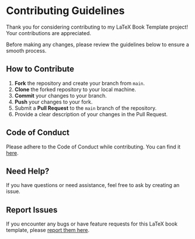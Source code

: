 # Contributing Guidelines

Thank you for considering contributing to my LaTeX Book Template project! Your contributions are appreciated.

Before making any changes, please review the guidelines below to ensure a smooth process.

## How to Contribute

1. **Fork** the repository and create your branch from `main`.
2. **Clone** the forked repository to your local machine.
3. **Commit** your changes to your branch.
4. **Push** your changes to your fork.
5. Submit a **Pull Request** to the `main` branch of the repository.
6. Provide a clear description of your changes in the Pull Request.

## Code of Conduct

Please adhere to the Code of Conduct while contributing. You can find it [here](https://github.com/GuriTheoChem/latex_book_template/blob/main/CODE_OF_CONDUCT.md).

## Need Help?

If you have questions or need assistance, feel free to ask by creating an issue.

## Report Issues

If you encounter any bugs or have feature requests for this LaTeX book template, please [report them here](https://github.com/GuriTheoChem/latex_book_template/issues/new/choose).
